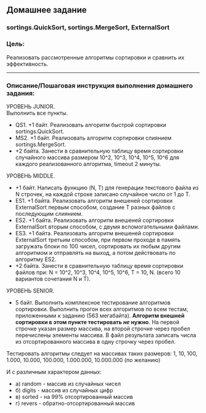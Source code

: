 ## Домашнее задание

### sortings.QuickSort, sortings.MergeSort, ExternalSort
### Цель:

Реализовать рассмотренные алгоритмы сортировки и сравнить их эффективность.
<hr>

### Описание/Пошаговая инструкция выполнения домашнего задания:

УРОВЕНЬ JUNIOR.<br>
Выполнить все пункты.
* QS1. +1 байт. Реализовать алгоритм быстрой сортировки sortings.QuickSort.
* MS2. +1 байт. Реализовать алгоритм сортировки слиянием sortings.MergeSort.
* +2 байта. Занести в сравнительную таблицу время сортировки
случайного массива размером 10^2, 10^3, 10^4, 10^5, 10^6
для каждого реализованного алгоритма, timeout 2 минуты.

УРОВЕНЬ MIDDLE.<br>
* +1 байт. Написать функцию (N, T) для генерации текстового файла из N строчек, на каждой строке записано случайное число от 1 до T.
* ES1. +1 байта. Реализовать алгоритм внешеней сортировки ExternalSort первым способом, создание T разных файлов с последующим слиянием.
* ES2. +1 байта. Реализовать алгоритм внешеней сортировки ExternalSort вторым способом, с двумя вспомогательными файлами.
* ES3. +1 байта. Реализовать алгоритм внешеней сортировки ExternalSort третьим способом, при первом проходе в память загружать блоки по 100 чисел, сортировать их любым другим алгоритмом и отправлять на выход, а потом действовать по алгоритму ES2.
* +2 байта. Занести в сравнительную таблицу время сортировки файлов при:
N = 10^2, 10^3, 10^4, 10^5, 10^6,
T = 10, N. (всего 10 вариантов сочетания N и T).

УРОВЕНЬ SENIOR.<br>

* 5 байт.
Выполнить комплексное тестирование алгоритмов сортировки.
Выполнить прогон всех алгоритмов по всем тестам, приложенными к заданию (563 мегабайта).
**Алгоритм внешней сортировки в этом пункте тестировать _не_ нужно**.
На первой строчке указан размер массива, на второй строчке через пробел перечислены элементы массива.
В файл результата записать числа из отсортированного массива в одну строчку через пробел.

Тестировать алгоритмы следует на массивах таких размеров:
1, 10, 100, 1.000, 10.000, 100.000, 1.000.000, 10.000.000 (по желанию)

И с различным характером данных:
- а) random - массив из случайных чисел
- б) digits - массив из случайных цифр
- в) sorted - на 99% отсортированный массив
- г) revers - обратно-отсортированный массив
